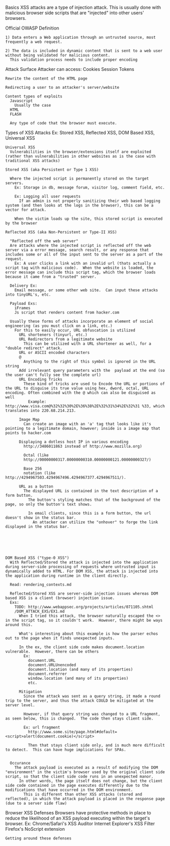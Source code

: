 Basics
  XSS attacks are a type of injection attack. This is usually done with malicious browser side scripts that are "injected" into other users' browsers.

  Official OWASP Definition

    1) Data enters a Web application through an untrusted source, most frequently a web request.
    
    2) The data is included in dynamic content that is sent to a web user without being validated for malicious content.
      This validation process needs to include proper encoding

  Attack Surface
    Attacker can access:
      Cookies
      Session Tokens

    Rewrite the content of the HTML page

    Redirecting a user to an attacker's server/website

    Content types of exploits
      Javascript
        Usually the case
      HTML
      FLASH

      Any type of code that the browser must execute.


  Types of XSS Attacks
    Ex: Stored XSS, Reflected XSS, DOM Based XSS, Universal XSS

    Universal XSS
      Vulnerabilities in the browser/extensions itself are exploited (rather than vulnerabilities in other websites as is the case with traditional XSS attacks)

    Stored XSS (aka Persistent or Type 1 XSS)

      Where the injected script is permanently stored on the target servers.
        Ex: Storage in db, message forum, visitor log, comment field, etc.  

        Ex: Logging all user requests
          If an admin is not properly sanitizing their web based logging system (and then looks at the logs in the browser), this can be a vector for attack.

        When the victim loads up the site, this stored script is executed by the browser

    Reflected XSS (aka Non-Persistent or Type-II XSS)

      "Reflected off the web server"
      Are attacks where the injected script is reflected off the web server via a error message, search result, or any response that includes some or all of the input sent to the server as a part of the request.
        Ex: A user clicks a link with an invalid url (thats actually a script tag with malicious code).  When the website is loaded, the error message can include this script tag, which the browser loads because it came from a "trusted" server.

      Delivery Ex:
        Email message, or some other web site.  Can input these attacks into tinyURL's, etc.

      Payload Exs:
        iFrames
        Js script that renders content from hacker.com

      Usually these forms of attacks incorporate an element of social engineering (as you must click on a link, etc.)
        For this to easily occur, URL obfuscation is utilized
          URL shorteners (tinyurl, etc.)
          URL Redirectors from a legitimate website
            This can be utilized with a URL shortener as well, for a "double redirect" attack.
          URL or ASCII encoded characters
          @
            Anything to the right of this symbol is ignored in the URL string
          Add irrelevant query parameters with the  payload at the end (so the user can't fully see the complete url)
          URL Encoding Tricks
            These kind of tricks are used to Encode the URL or portions of the URL to disguise its true value using hex, dword, octal, URL encoding. Often combined with the @ which can also be disguised as well
              Example: http://www.visa.com@%32%32%30%2E%36%38%2E%32%31%34%2E%32%31 %33, which translates into 220.68.214.213.

          Image Map
            Can create an image with an 'a' tag that looks like it's pointing to a legitimate domain, however; inside is a image map that points to hacker.com

          Displaying a dotless host IP in various encoding
            http://3486011863 instead of http://www.mozilla.org)

            Octal (like 
            http://00000000317.00000000310.00000000121.00000000327/)

            Base 256 
            notation (like http://4294967503.4294967496.4294967377.4294967511/).

          URL as a button
            The displayed URL is contained in the text description of a form button.
              The button's styling matches that of the background of the page, so only the button's text shows.

              In email clients, since this is a form button, the url doesn't show in the status bar.  
                An attacker can utilize the "onhover" to forge the link displayed in the status bar.





        
    DOM Based XSS ("type-0 XSS")
      With Reflected/Stored the attack is injected into the application during server-side processing of requests where untrusted input is dynamically added to HTML. For DOM XSS, the attack is injected into the application during runtime in the client directly.

      Read: rendering_contexts.md

      Reflected/Stored XSS are server-side injection issues whereas DOM based XSS is a client (browser) injection issue.
      Exs:
        TODO: http://www.webappsec.org/projects/articles/071105.shtml
        /DOM_ATTACK_EXS/EX1.md
          When I tried this attack, the browser naturally escaped the <> in the script tag, so it couldn't work.  However, there might be ways around this.

          What's interesting about this example is how the parser echos out to the page when it finds unexpected inputs.

          In the ex, the client side code makes document.location vulnerable.  However, there can be others
            Ex: 
              document.URL
              document.URLUnencoded
              document.location (and many of its properties)
              document.referrer
              window.location (and many of its properties)
              etc.

          Mitigation
            Since the attack was sent as a query string, it made a round trip to the server, and thus the attack COULD be mitigated at the server level.

            However, if that query string was changed to a URL fragment, as seen below, this is changed.  The code then stays client side.

            Ex: url fragment
              http://www.some.site/page.html#default=<script>alert(document.cookie)</script>

              Then that stays client side only, and is much more difficult to detect.  This can have huge implications for SPAs.


      Occurance
        The attack payload is executed as a result of modifying the DOM "environment" in the victim's browser used by the original client side script, so that the client side code runs in an unexpected manor.
          In other words, the page itself does not change, but the client side code contained in the page executes differently due to the modifications that have occurred in the DOM environment.
            This is different than other XSS attacks (stored and reflected), in which the attack payload is placed in the response page (due to a server side flaw)

  Browser XSS Defenses
    Browsers have protective methods in place to reduce the likelihood of an XSS payload executing within the target's browser.
      Ex:
        Chrome/Safari's XSS Auditor
        Internet Explorer's XSS Filter
        Firefox's NoScript extension

    Getting around these defenses
      



